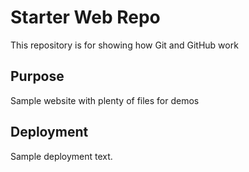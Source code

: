 # Starter Web Repo

This repository is for showing how Git and GitHub work

## Purpose

Sample website with plenty of files for demos

## Deployment

Sample deployment text.